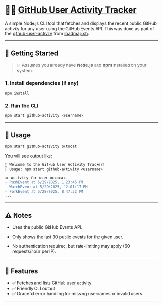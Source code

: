 # 🕵️‍♂️ [GitHub User Activity Tracker](https://roadmap.sh/projects/github-user-activity)

A simple Node.js CLI tool that fetches and displays the recent public GitHub activity for any user using the GitHub Events API. This was done as part of the [github-user-activity](https://roadmap.sh/projects/github-user-activity) from [roadmap.sh](https://roadmap.sh).

---

## 🚀 Getting Started

> ✅ Assumes you already have **Node.js** and **npm** installed on your system.

### 1. Install dependencies (if any)

```bash
npm install
```

### 2. Run the CLI

```bash
npm start github-activity <username>
```

---

## 📖 Usage

```bash
npm start github-activity octocat
```

You will see output like:

```diff
👋 Welcome to the GitHub User Activity Tracker!
📖 Usage: npm start github-activity <username>

📊 Activity for user octocat:
- PushEvent at 5/29/2025, 1:23:45 PM
- WatchEvent at 5/29/2025, 12:01:17 PM
- ForkEvent at 5/28/2025, 8:47:32 PM
...
```

---

## ⚠️ Notes

- Uses the public GitHub Events API.

- Only shows the last 30 public events for the given user.

- No authentication required, but rate-limiting may apply (60 requests/hour per IP).

---

## 📌 Features

- ✅ Fetches and lists GitHub user activity
- ✅ Friendly CLI output
- ✅ Graceful error handling for missing usernames or invalid users

---